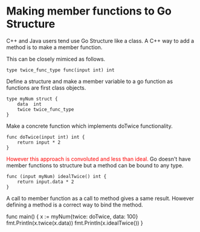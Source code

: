 # Making member functions to Go Structure
C++ and Java users tend use Go Structure like a class. A C++ way to add a method is to make a member function. 

This can be closely mimiced as follows.

```
type twice_func_type func(input int) int
```

Define a structure and make a member variable to a go function as functions are first class objects.

```
type myNum struct {
	data  int
	twice twice_func_type
}
```

Make a concrete function which implements doTwice functionality.

```
func doTwice(input int) int {
	return input * 2
}
```
<span style="color:red">However this approach is convoluted and less than ideal.</span> 
Go doesn't have member functions to structure but a method can be bound to any type.

```
func (input myNum) idealTwice() int {
	return input.data * 2
}
```

A call to member function as a call to method gives a same result. However defining a method is a correct way to bind the method.

func main() {
	x := myNum{twice: doTwice, data: 100}
	fmt.Println(x.twice(x.data))
	fmt.Println(x.idealTwice())
}
```
